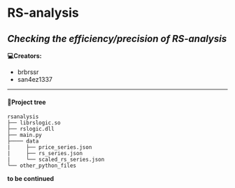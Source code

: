 # RS-analysis
***Checking the efficiency/precision of RS-analysis***
--
**💻Creators:**
- brbrssr
- san4ez1337
----
#### 🌲Project tree
```
rsanalysis
├── librslogic.so
├── rslogic.dll
├── main.py
├──── data
|     ├── price_series.json
|     ├── rs_series.json
|     └── scaled_rs_series.json
└── other_python_files
```
**to be continued**
